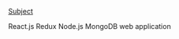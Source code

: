 [Subject](https://github.com/sevngo/Matcha/blob/master/subject.pdf)

React.js Redux Node.js MongoDB web application
